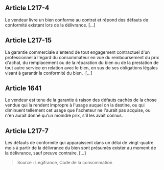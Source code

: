 
## Article L217-4
Le vendeur livre un bien conforme au contrat et répond des défauts de conformité existant lors de la délivrance.
[...]

## Article L217-15
La garantie commerciale s'entend de tout engagement contractuel d'un professionnel à l'égard du consommateur en vue du remboursement du prix d'achat, du remplacement ou de la réparation du bien ou de la prestation de tout autre service en relation avec le bien, en sus de ses obligations légales visant à garantir la conformité du bien. 
[...]

## Article 1641
Le vendeur est tenu de la garantie à raison des défauts cachés de la chose vendue qui la rendent impropre à l'usage auquel on la destine, ou qui diminuent tellement cet usage que l'acheteur ne l'aurait pas acquise, ou n'en aurait donné qu'un moindre prix, s'il les avait connus.

## Article L217-7
Les défauts de conformité qui apparaissent dans un délai de vingt-quatre mois à partir de la délivrance du bien sont présumés exister au moment de la délivrance, sauf preuve contraire.
[...]

> Source : Legifrance, Code de la consommation.
